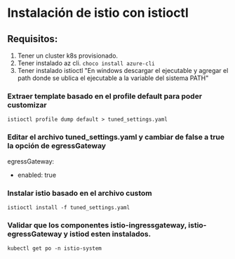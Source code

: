 # Instalación de istio con istioctl

## Requisitos:
1. Tener un cluster k8s provisionado.
2. Tener instalado az cli. `choco install azure-cli`
3. Tener instalado istioctl "En windows descargar el ejecutable y agregar el path donde se ublica el ejecutable a la variable del sistema PATH"

### Extraer template basado en el profile default para poder customizar
`istioctl profile dump default > tuned_settings.yaml`

### Editar el archivo tuned_settings.yaml y cambiar de false a true la opción de egressGateway
egressGateway:
- enabled: true

### Instalar istio basado en el archivo custom
`istioctl install -f tuned_settings.yaml`

### Validar que los componentes istio-ingressgateway, istio-egressGateway y istiod esten instalados.
`kubectl get po -n istio-system`